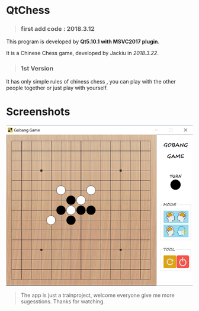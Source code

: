 # QtChess

> ### first add code : 2018.3.12

This program is developed by **Qt5.10.1 with MSVC2017 plugin**.

It is a Chinese Chess game, developed by Jackiu in *2018.3.22*.

> ### 1st Version

It has only simple rules of chiness chess , you can play with the other people together or just play with yourself.

# Screenshots

![Home](screenshots/page.png)

> The app is just a trainproject, welcome everyone give me more sugesstions. Thanks for watching.